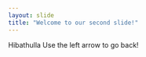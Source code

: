 ```yaml
---
layout: slide
title: "Welcome to our second slide!"
---
```

Hibathulla
Use the left arrow to go back!

